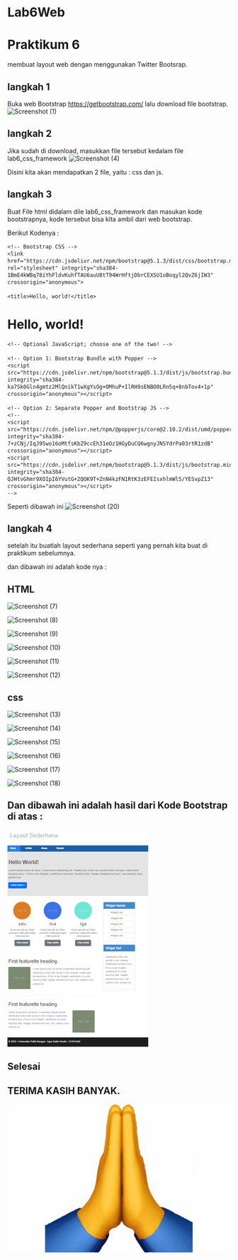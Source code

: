 # Lab6Web
# Praktikum 6
membuat layout web dengan menggunakan Twitter Bootsrap.
## langkah 1
Buka web Bootstrap https://getbootstrap.com/ lalu download file bootstrap.
![Screenshot (1)](https://user-images.githubusercontent.com/101470912/164892402-2db87b0b-cb3d-4284-abfd-b16a3b3afa27.png)


## langkah 2
Jika sudah di download, masukkan file tersebut kedalam file lab6_css_framework
![Screenshot (4)](https://user-images.githubusercontent.com/101470912/164892418-0a6fa204-14a1-4e5f-8d8d-becf5d65298d.png)

Disini kita akan mendapatkan 2 file, yaitu : css dan js.


## langkah 3
Buat File html didalam dile lab6_css_framework dan masukan kode bootstrapnya, kode tersebut bisa kita ambil dari web bootstrap.

Berikut Kodenya :

<!doctype html>
<html lang="en">
  <head>
    <!-- Required meta tags -->
    <meta charset="utf-8">
    <meta name="viewport" content="width=device-width, initial-scale=1">

    <!-- Bootstrap CSS -->
    <link href="https://cdn.jsdelivr.net/npm/bootstrap@5.1.3/dist/css/bootstrap.min.css" rel="stylesheet" integrity="sha384-1BmE4kWBq78iYhFldvKuhfTAU6auU8tT94WrHftjDbrCEXSU1oBoqyl2QvZ6jIW3" crossorigin="anonymous">

    <title>Hello, world!</title>
  </head>
  <body>
    <h1>Hello, world!</h1>

    <!-- Optional JavaScript; choose one of the two! -->

    <!-- Option 1: Bootstrap Bundle with Popper -->
    <script src="https://cdn.jsdelivr.net/npm/bootstrap@5.1.3/dist/js/bootstrap.bundle.min.js" integrity="sha384-ka7Sk0Gln4gmtz2MlQnikT1wXgYsOg+OMhuP+IlRH9sENBO0LRn5q+8nbTov4+1p" crossorigin="anonymous"></script>

    <!-- Option 2: Separate Popper and Bootstrap JS -->
    <!--
    <script src="https://cdn.jsdelivr.net/npm/@popperjs/core@2.10.2/dist/umd/popper.min.js" integrity="sha384-7+zCNj/IqJ95wo16oMtfsKbZ9ccEh31eOz1HGyDuCQ6wgnyJNSYdrPa03rtR1zdB" crossorigin="anonymous"></script>
    <script src="https://cdn.jsdelivr.net/npm/bootstrap@5.1.3/dist/js/bootstrap.min.js" integrity="sha384-QJHtvGhmr9XOIpI6YVutG+2QOK9T+ZnN4kzFN1RtK3zEFEIsxhlmWl5/YESvpZ13" crossorigin="anonymous"></script>
    -->
  </body>
</html>

Seperti dibawah ini
![Screenshot (20)](https://user-images.githubusercontent.com/101470912/164892885-5db45355-4eb4-4fb5-9b4f-ba594762f6ec.png)


## langkah 4
setelah itu buatlah layout sederhana seperti yang pernah kita buat di praktikum sebelumnya.

dan dibawah ini adalah kode nya :
## HTML

![Screenshot (7)](https://user-images.githubusercontent.com/101470912/164892502-af85469a-54cf-4a0f-88ee-00f62e286ab0.png)

![Screenshot (8)](https://user-images.githubusercontent.com/101470912/164892510-4f523bf4-80fa-4b0e-a6c8-19027ba467f4.png)

![Screenshot (9)](https://user-images.githubusercontent.com/101470912/164892517-e519dbbc-8958-4f71-8036-b5fbb11c6b8d.png)

![Screenshot (10)](https://user-images.githubusercontent.com/101470912/164892526-c71c5e60-4221-4767-bcd7-bcb7dfd3efaf.png)

![Screenshot (11)](https://user-images.githubusercontent.com/101470912/164892531-380b7d5a-4f41-42a5-a093-c9d8eaf0fb0f.png)

![Screenshot (12)](https://user-images.githubusercontent.com/101470912/164892538-53983f76-25b1-49b9-987f-50ec5375390b.png)


## css

![Screenshot (13)](https://user-images.githubusercontent.com/101470912/164892740-e9d11073-815f-4901-8c8c-129f39a4f9a5.png)

![Screenshot (14)](https://user-images.githubusercontent.com/101470912/164892752-edf0cf0e-a261-4b7c-a99a-288cd308a605.png)

![Screenshot (15)](https://user-images.githubusercontent.com/101470912/164892758-e3b53155-f70f-4795-80f4-38b91a1c78b1.png)

![Screenshot (16)](https://user-images.githubusercontent.com/101470912/164892764-b732795b-d076-4b74-b27b-aad0131ea513.png)

![Screenshot (17)](https://user-images.githubusercontent.com/101470912/164892769-35c07a27-10b3-4954-94b7-ea5c1658cf3c.png)

![Screenshot (18)](https://user-images.githubusercontent.com/101470912/164892774-87551601-b77d-446a-bbae-b04383284df1.png)



## Dan dibawah ini adalah hasil dari Kode Bootstrap di atas :
![gambar 3](screenshot/Screenshot%20(6).png)

## Selesai 

## TERIMA KASIH BANYAK.
![gambar 3](screenshot/2994367789.png)






